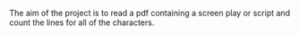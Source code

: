 The aim of the project is to read a pdf containing a screen play or script and count the lines for all of the characters.
